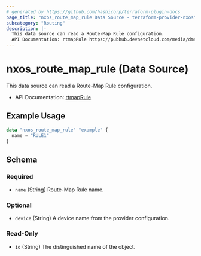```yaml
---
# generated by https://github.com/hashicorp/terraform-plugin-docs
page_title: "nxos_route_map_rule Data Source - terraform-provider-nxos"
subcategory: "Routing"
description: |-
  This data source can read a Route-Map Rule configuration.
  API Documentation: rtmapRule https://pubhub.devnetcloud.com/media/dme-docs-10-2-2/docs/Routing%20and%20Forwarding/rtmap:Rule/
---
```


# nxos_route_map_rule (Data Source)

This data source can read a Route-Map Rule configuration.

- API Documentation: [rtmapRule](https://pubhub.devnetcloud.com/media/dme-docs-10-2-2/docs/Routing%20and%20Forwarding/rtmap:Rule/)

## Example Usage

```terraform
data "nxos_route_map_rule" "example" {
  name = "RULE1"
}
```

<!-- schema generated by tfplugindocs -->
## Schema

### Required

- `name` (String) Route-Map Rule name.

### Optional

- `device` (String) A device name from the provider configuration.

### Read-Only

- `id` (String) The distinguished name of the object.
